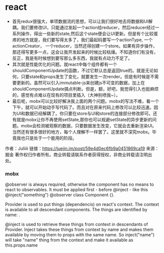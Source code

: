 # react

+ 首先redux很强大，单项数据流的思想，可以让我们很好地去将数据和UI解耦。我们要修改UI，只能通过发起一个action给reducer，然后reducer经过一系列操作，得出一些新的state,然后这个state便会让UI更新。但是有个比较蛋疼的地方就是，我们要写得太多了，我们最起码要写一个actionType, 一个actionCreator， 一个reducer，当然还得创建一个store。如果有异步操作，那还得写更多一点，这会让我开发起来的时候比较枯燥。不知道你们有没有，反正，我是有时候想到要写那么多东西，我就有点动力不足了。
+ 其次就是性能优化的问题。就react中每个组件都有一个shouldComponentUpdate的函数，不过它默认总是返回true的。就是无论如何，只要state和props发生了变化，就要发生一次render。但是有时候是不需要更新的。虽然可以引入immutable-js来创建js不可变的数据，加上在shouldComponentUpdate搞点判断。但是，额，好吧，我觉得引入也挺麻烦的，感觉有点难以在现有的项目里插入（大神别喷我~）。
+ 最后呢，mobx可以比较好解决我上面的两个问题。mobx的写法不难，看一个下午，就可以开始动手写代码了。而且对在原来代码上修改可以比较迅速。因为UI和数据已经解耦了。你只要在store与UI和store的连接部分修改即可。还有就是mobx让你不再使用setState,那你也可以规避setState的异步更新的问题。mobx会检测被观察的数据，只要数据发生改变，它就会去重新渲染UI。当然还有很多很好的地方，每个人理解不一样罢了。这里就不深究mobx。毕竟我也只是处于一个能用的阶段。

作者：Juliiii
链接：https://juejin.im/post/59e4d0ec6fb9a0451869ca19
来源：掘金
著作权归作者所有。商业转载请联系作者获得授权，非商业转载请注明出处。


### mobx

@observer is always required, otherwise the component has no means to react to observables. It must be applied first - before @inject - like this @inject("something") @observer class Component {}.

Provider is used to put things (dependencis) on react's context. The context is available to all descendant components. The things are identified by name: <Provider name={thing}>.

@inject is used to retrieve these things from context in descendants of Provider. Inject takes these things from context by name and makes them available by moving them to props with the same name.
So inject("name") will take "name" thing from the context and make it available as this.props.name
